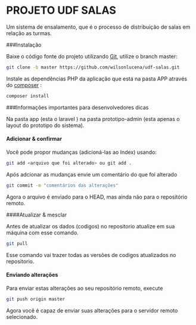 # PROJETO UDF SALAS
Um sistema de ensalamento, que é o processo de distribuição de salas em relação as turmas.

###Instalação

Baixe o código fonte do projeto utilizando [Git](https://git-scm.com/), utilize o branch master:

```bash
git clone -b master https://github.com/wilsonlucena/udf-salas.git
```

Instale as dependências PHP da aplicação que esta na pasta APP através do [composer](https://getcomposer.org/) :

```bash
composer install
```

###Informações importantes para desenvolvedores dicas

Na pasta app (esta o laravel ) na pasta prototipo-admin (esta apenas o layout do prototipo do sistema).

#### Adicionar & confirmar
Você pode propor mudanças (adicioná-las ao Index) usando:

```bash
git add <arquivo que foi alterado> ou git add .
```
Após adcionar as mudanças envie um comentário do que foi alterado

```bash
git commit -m "comentários das alterações"
```
Agora o arquivo é enviado para o HEAD, mas ainda não para o repositório remoto.

####Atualizar & mesclar

Antes de atualizar os dados (codigos) no repositorio atualize em sua máquina com esse comando.

```bash
git pull

```
Esse comando vai trazer todas as versões de codigos atualizados no repositorio.

#### Enviando alterações

Para enviar estas alterações ao seu repositório remoto, execute

```bash
git push origin master
```
Agora você é capaz de enviar suas alterações para o servidor remoto selecionado.

